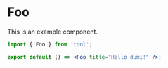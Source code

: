 # Foo

This is an example component.

```jsx
import { Foo } from 'tool';

export default () => <Foo title="Hello dumi!" />;
```
